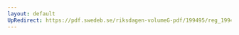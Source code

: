 ```yaml
---
layout: default
UpRedirect: https://pdf.swedeb.se/riksdagen-volumeG-pdf/199495/reg_199495/reg_199495_0190.pdf
---
```

